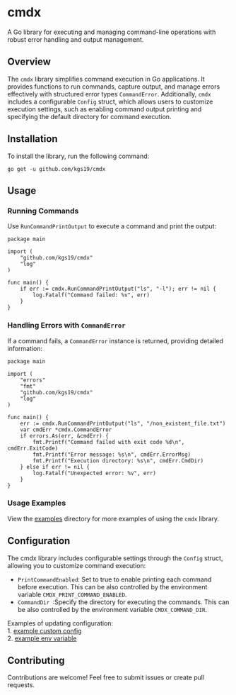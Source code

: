 # cmdx
A Go library for executing and managing command-line operations with robust error handling and output management.

## Overview
The `cmdx` library simplifies command execution in Go applications. 
It provides functions to run commands, capture output, and manage errors effectively with structured error types `CommandError`. 
Additionally, `cmdx` includes a configurable `Config` struct, which allows users to customize execution settings, 
such as enabling command output printing and specifying the default directory for command execution.

## Installation
To install the library, run the following command:
```shell
go get -u github.com/kgs19/cmdx
```

## Usage

### Running Commands
Use `RunCommandPrintOutput` to execute a command and print the output:
```
package main

import (
	"github.com/kgs19/cmdx"
	"log"
)

func main() {
	if err := cmdx.RunCommandPrintOutput("ls", "-l"); err != nil {
		log.Fatalf("Command failed: %v", err)
	}
}
```

### Handling Errors with `CommandError`
If a command fails, a `CommandError` instance is returned, providing detailed information:
```
package main

import (
	"errors"
	"fmt"
	"github.com/kgs19/cmdx"
	"log"
)

func main() {
	err := cmdx.RunCommandPrintOutput("ls", "/non_existent_file.txt")
	var cmdErr *cmdx.CommandError
	if errors.As(err, &cmdErr) {
		fmt.Printf("Command failed with exit code %d\n", cmdErr.ExitCode)
		fmt.Printf("Error message: %s\n", cmdErr.ErrorMsg)
		fmt.Printf("Execution directory: %s\n", cmdErr.CmdDir)
	} else if err != nil {
		log.Fatalf("Unexpected error: %v", err)
	}
}
```

### Usage Examples
View the [examples](examples/readme.md) directory for more examples of using the `cmdx` library.


## Configuration
The cmdx library includes configurable settings through the `Config` struct, allowing you to customize command execution:
  - `PrintCommandEnabled`: Set to true to enable printing each command before execution. This can be also controlled by the environment variable `CMDX_PRINT_COMMAND_ENABLED`.
  - `CommandDir `:Specify the directory for executing the commands. This can be also controlled by the environment variable `CMDX_COMMAND_DIR`.

Examples of updating configuration:  
    1. [example custom config](examples/readme.md#example-2---custom-configuration)  
    2. [example env variable](examples/readme.md#example-1---runcommandprintoutput---cmdx_command_dir-env-variable) 


## Contributing
Contributions are welcome! Feel free to submit issues or create pull requests.



